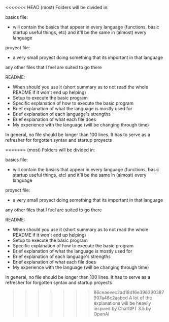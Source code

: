<<<<<<< HEAD
(most) Folders will be divided in:

basics file:
- will contain the basics that appear in every language (functions, basic startup useful things, etc) and it'll be the same in (almost) every language

proyect file:
- a very small proyect doing something that its important in that language

any other files that I feel are suited to go there

README:
- When should you use it (short summary as to not read the whole README if it won't end up helping)
- Setup to execute the basic program
- Specific explanation of how to execute the basic program
- Brief explanation of what the language is mostly used for
- Brief explanation of each language's strengths
- Brief explanation of what each file does
- My experience with the language (will be changing through time)

In general, no file should be longer than 100 lines. It has to serve as a refresher for forgotten syntax and startup proyects

=======
(most) Folders will be divided in:

basics file:
- will contain the basics that appear in every language (functions, basic startup useful things, etc) and it'll be the same in (almost) every language

proyect file:
- a very small proyect doing something that its important in that language

any other files that I feel are suited to go there

README:
- When should you use it (short summary as to not read the whole README if it won't end up helping)
- Setup to execute the basic program
- Specific explanation of how to execute the basic program
- Brief explanation of what the language is mostly used for
- Brief explanation of each language's strengths
- Brief explanation of what each file does
- My experience with the language (will be changing through time)

In general, no file should be longer than 100 lines. It has to serve as a refresher for forgotten syntax and startup proyects

>>>>>>> 86ceaeeec2ad18d16e396390387907a48c2aabcd
A lot of the explanations will be heavily inspired by ChatGPT 3.5 by OpenAI